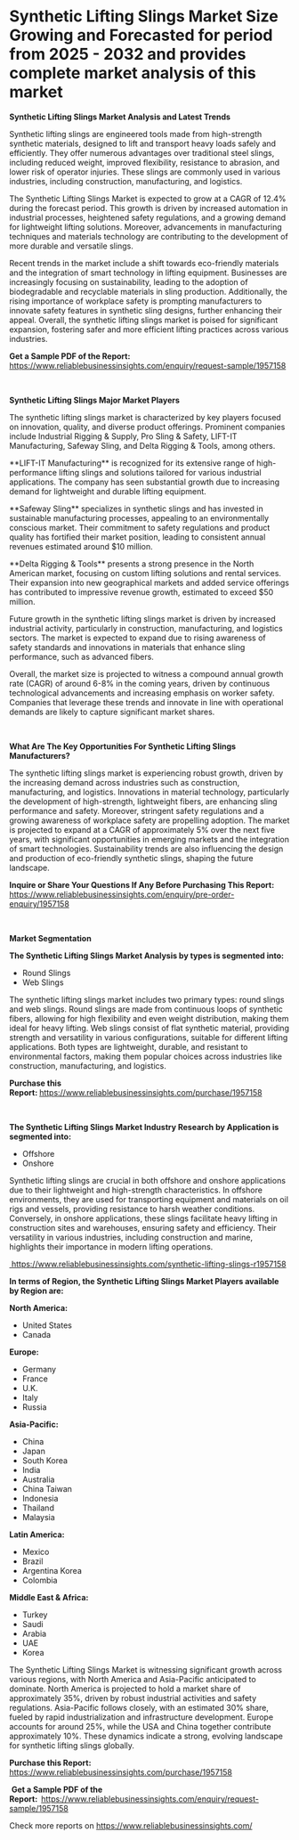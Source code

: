 <p><h1>Synthetic Lifting Slings Market Size Growing and Forecasted for period from 2025 - 2032 and provides complete market analysis of this market</h1></p><p><strong>Synthetic Lifting Slings Market Analysis and Latest Trends</strong></p>
<p><p>Synthetic lifting slings are engineered tools made from high-strength synthetic materials, designed to lift and transport heavy loads safely and efficiently. They offer numerous advantages over traditional steel slings, including reduced weight, improved flexibility, resistance to abrasion, and lower risk of operator injuries. These slings are commonly used in various industries, including construction, manufacturing, and logistics.</p><p>The Synthetic Lifting Slings Market is expected to grow at a CAGR of 12.4% during the forecast period. This growth is driven by increased automation in industrial processes, heightened safety regulations, and a growing demand for lightweight lifting solutions. Moreover, advancements in manufacturing techniques and materials technology are contributing to the development of more durable and versatile slings.</p><p>Recent trends in the market include a shift towards eco-friendly materials and the integration of smart technology in lifting equipment. Businesses are increasingly focusing on sustainability, leading to the adoption of biodegradable and recyclable materials in sling production. Additionally, the rising importance of workplace safety is prompting manufacturers to innovate safety features in synthetic sling designs, further enhancing their appeal. Overall, the synthetic lifting slings market is poised for significant expansion, fostering safer and more efficient lifting practices across various industries.</p></p>
<p><strong>Get a Sample PDF of the Report:&nbsp;</strong> <a href="https://www.reliablebusinessinsights.com/enquiry/request-sample/1957158?utm_campaign=2315&utm_medium=2&utm_source=Github&utm_content=ia&utm_term=08042025&utm_id=synthetic-lifting-slings">https://www.reliablebusinessinsights.com/enquiry/request-sample/1957158</a></p>
<p>&nbsp;</p>
<p><strong>Synthetic Lifting Slings Major Market Players</strong></p>
<p><p>The synthetic lifting slings market is characterized by key players focused on innovation, quality, and diverse product offerings. Prominent companies include Industrial Rigging & Supply, Pro Sling & Safety, LIFT-IT Manufacturing, Safeway Sling, and Delta Rigging & Tools, among others.</p><p>**LIFT-IT Manufacturing** is recognized for its extensive range of high-performance lifting slings and solutions tailored for various industrial applications. The company has seen substantial growth due to increasing demand for lightweight and durable lifting equipment. </p><p>**Safeway Sling** specializes in synthetic slings and has invested in sustainable manufacturing processes, appealing to an environmentally conscious market. Their commitment to safety regulations and product quality has fortified their market position, leading to consistent annual revenues estimated around $10 million.</p><p>**Delta Rigging & Tools** presents a strong presence in the North American market, focusing on custom lifting solutions and rental services. Their expansion into new geographical markets and added service offerings has contributed to impressive revenue growth, estimated to exceed $50 million.</p><p>Future growth in the synthetic lifting slings market is driven by increased industrial activity, particularly in construction, manufacturing, and logistics sectors. The market is expected to expand due to rising awareness of safety standards and innovations in materials that enhance sling performance, such as advanced fibers.</p><p>Overall, the market size is projected to witness a compound annual growth rate (CAGR) of around 6-8% in the coming years, driven by continuous technological advancements and increasing emphasis on worker safety. Companies that leverage these trends and innovate in line with operational demands are likely to capture significant market shares.</p></p>
<p>&nbsp;</p>
<p><strong>What Are The Key Opportunities For Synthetic Lifting Slings Manufacturers?</strong></p>
<p><p>The synthetic lifting slings market is experiencing robust growth, driven by the increasing demand across industries such as construction, manufacturing, and logistics. Innovations in material technology, particularly the development of high-strength, lightweight fibers, are enhancing sling performance and safety. Moreover, stringent safety regulations and a growing awareness of workplace safety are propelling adoption. The market is projected to expand at a CAGR of approximately 5% over the next five years, with significant opportunities in emerging markets and the integration of smart technologies. Sustainability trends are also influencing the design and production of eco-friendly synthetic slings, shaping the future landscape.</p></p>
<p><strong>Inquire or Share Your Questions If Any Before Purchasing This Report:</strong> <a href="https://www.reliablebusinessinsights.com/enquiry/pre-order-enquiry/1957158?utm_campaign=2315&utm_medium=2&utm_source=Github&utm_content=ia&utm_term=08042025&utm_id=synthetic-lifting-slings">https://www.reliablebusinessinsights.com/enquiry/pre-order-enquiry/1957158</a></p>
<p>&nbsp;</p>
<p><strong>Market Segmentation</strong></p>
<p><strong>The Synthetic Lifting Slings Market Analysis by types is segmented into:</strong></p>
<p><ul><li>Round Slings</li><li>Web Slings</li></ul></p>
<p><p>The synthetic lifting slings market includes two primary types: round slings and web slings. Round slings are made from continuous loops of synthetic fibers, allowing for high flexibility and even weight distribution, making them ideal for heavy lifting. Web slings consist of flat synthetic material, providing strength and versatility in various configurations, suitable for different lifting applications. Both types are lightweight, durable, and resistant to environmental factors, making them popular choices across industries like construction, manufacturing, and logistics.</p></p>
<p><strong>Purchase this Report:&nbsp;</strong><a href="https://www.reliablebusinessinsights.com/purchase/1957158?utm_campaign=2315&utm_medium=2&utm_source=Github&utm_content=ia&utm_term=08042025&utm_id=synthetic-lifting-slings">https://www.reliablebusinessinsights.com/purchase/1957158</a></p>
<p>&nbsp;</p>
<p><strong>The Synthetic Lifting Slings Market Industry Research by Application is segmented into:</strong></p>
<p><ul><li>Offshore</li><li>Onshore</li></ul></p>
<p><p>Synthetic lifting slings are crucial in both offshore and onshore applications due to their lightweight and high-strength characteristics. In offshore environments, they are used for transporting equipment and materials on oil rigs and vessels, providing resistance to harsh weather conditions. Conversely, in onshore applications, these slings facilitate heavy lifting in construction sites and warehouses, ensuring safety and efficiency. Their versatility in various industries, including construction and marine, highlights their importance in modern lifting operations.</p></p>
<p><a href="https://www.reliablebusinessinsights.com/synthetic-lifting-slings-r1957158?utm_campaign=2315&utm_medium=2&utm_source=Github&utm_content=ia&utm_term=08042025&utm_id=synthetic-lifting-slings">&nbsp;https://www.reliablebusinessinsights.com/synthetic-lifting-slings-r1957158</a></p>
<p><strong>In terms of Region, the Synthetic Lifting Slings Market Players available by Region are:</strong></p>
<p>
    <p> <strong> North America: </strong>
        <ul>
            <li>United States</li>
            <li>Canada</li>
        </ul>
        </p> 
    <p> <strong> Europe: </strong>
        <ul>
            <li>Germany</li>
            <li>France</li>
            <li>U.K.</li>
            <li>Italy</li>
            <li>Russia</li>
        </ul>
        </p> 
    <p> <strong> Asia-Pacific: </strong>
        <ul>
            <li>China</li>
            <li>Japan</li>
            <li>South Korea</li>
            <li>India</li>
            <li>Australia</li>
            <li>China Taiwan</li>
            <li>Indonesia</li>
            <li>Thailand</li>
            <li>Malaysia</li>
        </ul>
        </p> 
    <p> <strong> Latin America: </strong>
        <ul>
            <li>Mexico</li>
            <li>Brazil</li>
            <li>Argentina Korea</li>
            <li>Colombia</li>
        </ul>
        </p> 
    <p> <strong> Middle East & Africa: </strong>
        <ul>
            <li>Turkey</li>
            <li>Saudi</li>
            <li>Arabia</li>
            <li>UAE</li>
            <li>Korea</li>
        </ul>
    </p>
    </p>
<p><p>The Synthetic Lifting Slings Market is witnessing significant growth across various regions, with North America and Asia-Pacific anticipated to dominate. North America is projected to hold a market share of approximately 35%, driven by robust industrial activities and safety regulations. Asia-Pacific follows closely, with an estimated 30% share, fueled by rapid industrialization and infrastructure development. Europe accounts for around 25%, while the USA and China together contribute approximately 10%. These dynamics indicate a strong, evolving landscape for synthetic lifting slings globally.</p></p>
<p><strong>Purchase this Report: </strong><a href="https://www.reliablebusinessinsights.com/purchase/1957158?utm_campaign=2315&utm_medium=2&utm_source=Github&utm_content=ia&utm_term=08042025&utm_id=synthetic-lifting-slings">https://www.reliablebusinessinsights.com/purchase/1957158</a></p>
<p>&nbsp;<strong>Get a Sample PDF of the Report:&nbsp;&nbsp;</strong><a href="https://www.reliablebusinessinsights.com/enquiry/request-sample/1957158?utm_campaign=2315&utm_medium=2&utm_source=Github&utm_content=ia&utm_term=08042025&utm_id=synthetic-lifting-slings">https://www.reliablebusinessinsights.com/enquiry/request-sample/1957158</a></p>
<p><strong></strong></p>
<p>Check more reports on <a href="https://www.reliablebusinessinsights.com/?utm_campaign=2315&utm_medium=2&utm_source=Github&utm_content=ia&utm_term=08042025&utm_id=synthetic-lifting-slings">https://www.reliablebusinessinsights.com/</a></p>